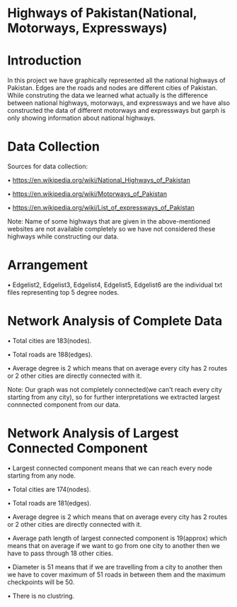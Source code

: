 # Highways of Pakistan(National, Motorways, Expressways)

# Introduction

In this project we have graphically represented all the national highways of Pakistan. Edges are the roads and nodes are different cities of Pakistan. While construting the data we learned what actually is the difference between national highways, motorways, and expressways and we have also constructed the data of different motorways and expressways but garph is only showing information about national highways.

# Data Collection

Sources for data collection:

• https://en.wikipedia.org/wiki/National_Highways_of_Pakistan

• https://en.wikipedia.org/wiki/Motorways_of_Pakistan

• https://en.wikipedia.org/wiki/List_of_expressways_of_Pakistan

Note: Name of some highways that are given in the above-mentioned websites are not available completely so we have not considered these highways while constructing our data.

# Arrangement

• Edgelist2, Edgelist3, Edgelist4, Edgelist5, Edgelist6 are the individual txt files representing top 5 degree nodes.

# Network Analysis of Complete Data

• Total cities are 183(nodes).

• Total roads are 188(edges).

• Average degree is 2 which means that on average every city has 2 routes or 2 other cities are directly connected with it.

Note: Our graph was not completely connected(we can't reach every city starting from any city), so for further interpretations we extracted largest connnected component from our data.

# Network Analysis of Largest Connected Component

• Largest connected component means that we can reach every node starting from any node.

• Total cities are 174(nodes).

• Total roads are 181(edges).

• Average degree is 2 which means that on average every city has 2 routes or 2 other cities are directly connected with it.

• Average path length of largest connected component is 19(approx) which means that on average if we want to go from one city to another then we have to pass through 18 other cities.

• Diameter is 51 means that if we are travelling from a city to another then we have to cover maximum of 51 roads in between them and the maximum checkpoints will be 50.

• There is no clustring.
